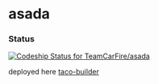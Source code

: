 # asada


### Status

[ ![Codeship Status for TeamCarFire/asada](https://codeship.com/projects/03c9aea0-0906-0134-45bb-3a901dda353b/status?branch=master)](https://codeship.com/projects/155175)

deployed here [taco-builder](http://taco-builder.herokuapp.com)
